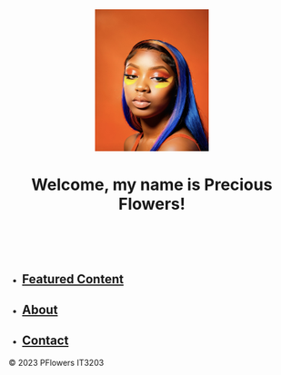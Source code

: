 <html>
<body>
<header>
  <img src="Welcome Pic.jpg" width = "200" height = "250" alt="Welcome Pic">
  <h1>Welcome, my name is Precious Flowers!</h1>
</header>
    <br>
  <nav>
    <ul>
      <li><h2><strong><a href="featuredcontent.html">Featured Content</a></strong></h2></li>
      <li><h2><strong><a href="about.html">About</a></strong></h2></li>
      <li><h2><strong><a href="contact.html">Contact</a></strong></h2></li>
    </ul>
  </nav>
  <footer>
    <p> &copy; 2023 PFlowers IT3203</p>
  </footer>
</body>
</html>
